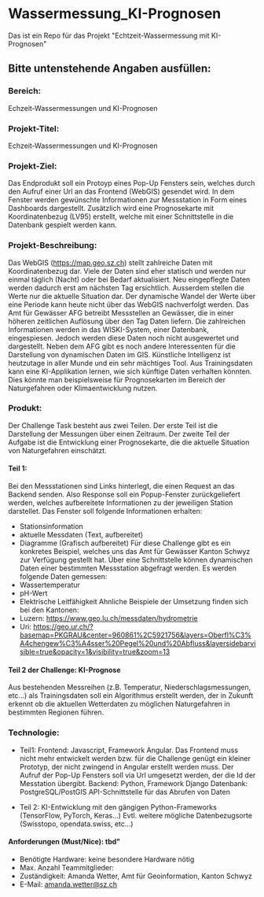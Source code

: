 # Wassermessung_KI-Prognosen
Das ist ein Repo für das Projekt "Echtzeit-Wassermessung mit KI-Prognosen"

## Bitte untenstehende Angaben ausfüllen:

### Bereich: 
Echzeit-Wassermessungen und KI-Prognosen

### Projekt-Titel:
Echzeit-Wassermessungen und KI-Prognosen

### Projekt-Ziel: 
Das Endprodukt soll ein Protoyp eines Pop-Up Fensters sein, welches durch den Aufruf einer Url an das Frontend (WebGIS) gesendet wird. In dem Fenster werden gewünschte Informationen zur Messstation in Form eines Dashboards dargestellt. Zusätzlich wird eine Prognosekarte mit Koordinatenbezug (LV95) erstellt, welche mit einer Schnittstelle in die Datenbank gespielt werden kann.

### Projekt-Beschreibung:
Das WebGIS (https://map.geo.sz.ch) stellt zahlreiche Daten mit Koordinatenbezug dar. Viele der Daten sind eher statisch und werden nur einmal täglich (Nacht) oder bei Bedarf aktualisiert. Neu eingepflegte Daten werden dadurch erst am nächsten Tag ersichtlich. Ausserdem stellen die Werte nur die aktuelle Situation dar. Der dynamische Wandel der Werte über eine Periode kann heute nicht über das WebGIS nachverfolgt werden.
Das Amt für Gewässer AFG betreibt Messstellen an Gewässer, die in einer höheren zeitlichen Auflösung über den Tag Daten liefern. Die zahlreichen Informationen werden in das WISKI-System, einer Datenbank, eingespiesen. Jedoch werden diese Daten noch nicht ausgewertet und dargestellt. Neben dem AFG gibt es noch andere Interessenten für die Darstellung von dynamischen Daten im GIS.
Künstliche Intelligenz ist heutzutage in aller Munde und ein sehr mächtiges Tool. Aus Trainingsdaten kann eine KI-Applikation lernen, wie sich künftige Daten verhalten könnten. Dies könnte man beispielsweise für Prognosekarten im Bereich der Naturgefahren oder Klimaentwicklung nutzen.

### Produkt: 
Der Challenge Task besteht aus zwei Teilen. Der erste Teil ist die Darstellung der Messungen über einen Zeitraum. Der zweite Teil der Aufgabe ist die Entwicklung einer Prognosekarte, die die aktuelle Situation von Naturgefahren einschätzt. 
#### Teil 1: 
Bei den Messstationen sind Links hinterlegt, die einen Request an das Backend senden. Also Response soll ein Popup-Fenster zurückgeliefert werden, welches aufbereitete Informationen zu der jeweiligen Station darstellet. Das Fenster soll folgende Informationen erhalten:
- Stationsinformation
- aktuelle Messdaten (Text, aufbereitet)
- Diagramme (Grafisch aufbereitet)
Für diese Challenge gibt es ein konkretes Beispiel, welches uns das Amt für Gewässer Kanton Schwyz zur Verfügung gestellt hat. Über eine Schnittstelle können dynamischen Daten einer bestimmten Messstation abgefragt werden. Es werden folgende Daten gemessen:
- Wassertemperatur
- pH-Wert
- Elektrische Leitfähigkeit
Ahnliche Beispiele der Umsetzung finden sich bei den Kantonen:
- Luzern: https://www.geo.lu.ch/messdaten/hydrometrie
- Uri: https://geo.ur.ch/?basemap=PKGRAU&center=960861%2C5921756&layers=Oberfl%C3%A4chengew%C3%A4sser%20Pegel%20und%20Abfluss&layersidebarvisible=true&opacity=1&visibility=true&zoom=13

#### Teil 2 der Challenge: KI-Prognose
Aus bestehenden Messreihen (z.B. Temperatur, Niederschlagsmessungen, etc...) als Trainingsdaten soll ein Algorithmus erstellt werden, der in Zukunft erkennt ob die aktuellen Wetterdaten zu möglichen Naturgefahren in bestimmten Regionen führen.  

### Technologie:  
- Teil1: Frontend: Javascript, Framework Angular. Das Frontend muss nicht mehr entwickelt werden bzw. für die Challenge genügt ein kleiner Prototyp, der nicht zwingend in Angular erstellt werden muss. Der Aufruf der Pop-Up Fensters soll via Url umgesetzt werden, der die Id der Messtation übergibt.
Backend: Python, Framework Django
Datenbank: PostgreSQL/PostGIS
API-Schnittstelle für das Abrufen von Daten

- Teil 2:
KI-Entwicklung mit den gängigen Python-Frameworks (TensorFlow, PyTorch, Keras...)
Evtl. weitere mögliche Datenbezugsorte (Swisstopo, opendata.swiss, etc...)

#### Anforderungen (Must/Nice): tbd"

- Benötigte Hardware: keine besondere Hardware nötig
- Max. Anzahl Teammitglieder:
- Zuständigkeit: Amanda Wetter, Amt für Geoinformation, Kanton Schwyz
- E-Mail: amanda.wetter@sz.ch
